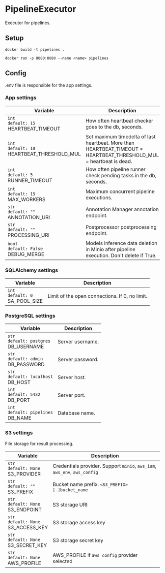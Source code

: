 # PipelineExecutor

Executor for pipelines.

## Setup
`docker build -t pipelines .`

`docker run -p 8080:8080 --name <name> pipelines`

## Config
.env file is responsible for the app settings.
### App settings
| Variable | Description |
|---|---------------|
|`int` <br/> `default: 15` <br/> HEARTBEAT_TIMEOUT | How often heartbeat checker goes to the db, seconds. |
|`int` <br/> `default: 10` <br/> HEARTBEAT_THRESHOLD_MUL| Set maximum timedelta of last heartbeat. More than HEARTBEAT_TIMEOUT * HEARTBEAT_THRESHOLD_MUL = heartbeat is dead. |
|`int` <br/> `default: 5` <br/> RUNNER_TIMEOUT | How often pipeline runner check pending tasks in the db, seconds. |
|`int` <br/> `default: 15` <br/> MAX_WORKERS| Maximum concurrent pipeline executions. |
|`str` <br/> `default: ""` <br/> ANNOTATION_URI| Annotation Manager annotation endpoint. |
|`str` <br/> `default: ""` <br/> PROCESSING_URI| Postprocessor postprocessing endpoint. |
|`bool` <br/> `default: False` <br/> DEBUG_MERGE| Models inference data deletion in Minio after pipeline execution. Don't delete if True. |

### SQLAlchemy settings
| Variable | Description |
|---|---------------|
|`int` <br/> `default: 0` <br/> SA_POOL_SIZE | Limit of the open connections. If 0, no limit. |

### PostgreSQL settings
| Variable | Description |
|---|---------------|
|`str` <br/> `default: postgres` <br/> DB_USERNAME| Server username. |
|`str` <br/> `default: admin` <br/> DB_PASSWORD| Server password. |
|`str` <br/> `default: localhost` <br/> DB_HOST| Server host. |
|`int` <br/> `default: 5432` <br/> DB_PORT| Server port. |
|`int` <br/> `default: pipelines` <br/> DB_NAME| Database name. |

### S3 settings
File storage for result processing.

| Variable | Description |
|---|---------------|
|`str` <br/> `default: None` <br/> S3_PROVIDER| Credentials provider. Support `minio`, `aws_iam`, `aws_env`, `aws_config` |
|`str` <br/> `default: ""` <br/> S3_PREFIX| Bucket name prefix. `<S3_PREFIX>[-]bucket_name` |
|`str` <br/> `default: None` <br/> S3_ENDPOINT| S3 storage URI |
|`str` <br/> `default: None` <br/> S3_ACCESS_KEY| S3 storage access key |
|`str` <br/> `default: None` <br/> S3_SECRET_KEY| S3 storage secret key |
|`str` <br/> `default: None` <br/> AWS_PROFILE| AWS_PROFILE if `aws_config` provider selected |
